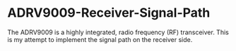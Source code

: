 # ADRV9009-Receiver-Signal-Path

The ADRV9009 is a highly integrated, radio frequency (RF) transceiver. This is my attempt to implement the signal path on the receiver side. 

